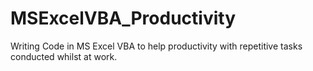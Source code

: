 # MSExcelVBA_Productivity
Writing Code in MS Excel VBA to help productivity with repetitive tasks conducted whilst at work.
